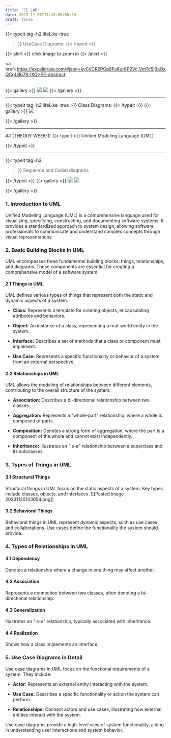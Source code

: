 ```yaml
---
title: "SE LAB"
date: 2023-11-06T11:20:05+05:30
draft: false
---
```

{{< typeit 
  tag=h2
  lifeLike=true
>}}
UseCase Diagrams:
{{< /typeit >}}


{{< alert >}}
click image to zoom in
{{< /alert >}}

<a href=https://excalidraw.com/#json=kyCyDREPGp8Fe8ur8P2Vc,VmTc5jBaOxQCgLBb78-lXQ>SE-abstract</a>

<br>
{{< gallery >}}
  <img src="ATM.png" class="grid-w33" />
  <img src="Library.png" class="grid-w33" />
  <!-- <img src="gallery/03.jpg" class="grid-w33" />
  <img src="gallery/04.jpg" class="grid-w33" />
  <img src="gallery/05.jpg" class="grid-w33" />
  <img src="gallery/06.jpg" class="grid-w33" />
  <img src="gallery/07.jpg" class="grid-w33" /> -->
{{< /gallery >}}
<hr>
{{< typeit 
  tag=h2
  lifeLike=true
>}}
Class Diagrams:
{{< /typeit >}}
{{< gallery >}}
  <img src="PhoneBOOk.png" class="grid-w33" />
  
  <!-- <img src="gallery/03.jpg" class="grid-w33" />
  <img src="gallery/04.jpg" class="grid-w33" />
  <img src="gallery/05.jpg" class="grid-w33" />
  <img src="gallery/06.jpg" class="grid-w33" />
  <img src="gallery/07.jpg" class="grid-w33" /> -->
{{< /gallery >}}
<hr>
## (THEORY WEEK-1)
{{< typeit >}}
Unified Modeling Language (UML)

{{< /typeit >}}

<hr>

{{< typeit
    tag=h2
>}}
Sequence and Collab diagrams

{{< /typeit >}}
{{< gallery >}}
 <img src="ATM_SEQ.png" class="grid-w33" />
 <img src="ATM_Collab.png" class="grid-w33" />
  
  <!-- <img src="gallery/03.jpg" class="grid-w33" />
  <img src="gallery/04.jpg" class="grid-w33" />
  <img src="gallery/05.jpg" class="grid-w33" />
  <img src="gallery/06.jpg" class="grid-w33" />
  <img src="gallery/07.jpg" class="grid-w33" /> -->
{{< /gallery >}}

### 1. Introduction to UML

Unified Modeling Language (UML) is a comprehensive language used for visualizing, specifying, constructing, and documenting software systems. It provides a standardized approach to system design, allowing software professionals to communicate and understand complex concepts through visual representations.

### 2. Basic Building Blocks in UML

UML encompasses three fundamental building blocks: things, relationships, and diagrams. These components are essential for creating a comprehensive model of a software system.

#### 2.1 Things in UML

UML defines various types of things that represent both the static and dynamic aspects of a system:

- **Class:** Represents a template for creating objects, encapsulating attributes and behaviors.

- **Object:** An instance of a class, representing a real-world entity in the system.

- **Interface:** Describes a set of methods that a class or component must implement.

- **Use Case:** Represents a specific functionality or behavior of a system from an external perspective.

#### 2.2 Relationships in UML

UML allows the modeling of relationships between different elements, contributing to the overall structure of the system:

- **Association:** Describes a bi-directional relationship between two classes.

- **Aggregation:** Represents a "whole-part" relationship, where a whole is composed of parts.

- **Composition:** Denotes a strong form of aggregation, where the part is a component of the whole and cannot exist independently.

- **Inheritance:** Illustrates an "is-a" relationship between a superclass and its subclasses.

### 3. Types of Things in UML

#### 3.1 Structural Things

Structural things in UML focus on the static aspects of a system. Key types include classes, objects, and interfaces.
![[Pasted image 20231130143054.png]]
#### 3.2 Behavioral Things

Behavioral things in UML represent dynamic aspects, such as use cases and collaborations. Use cases define the functionality the system should provide.

### 4. Types of Relationships in UML

#### 4.1 Dependency

Denotes a relationship where a change in one thing may affect another.

#### 4.2 Association

Represents a connection between two classes, often denoting a bi-directional relationship.

#### 4.3 Generalization

Illustrates an "is-a" relationship, typically associated with inheritance.

#### 4.4 Realization

Shows how a class implements an interface.

### 5. Use Case Diagrams in Detail

Use case diagrams in UML focus on the functional requirements of a system. They include:

- **Actor:** Represents an external entity interacting with the system.

- **Use Case:** Describes a specific functionality or action the system can perform.

- **Relationships:** Connect actors and use cases, illustrating how external entities interact with the system.

Use case diagrams provide a high-level view of system functionality, aiding in understanding user interactions and system behavior.

